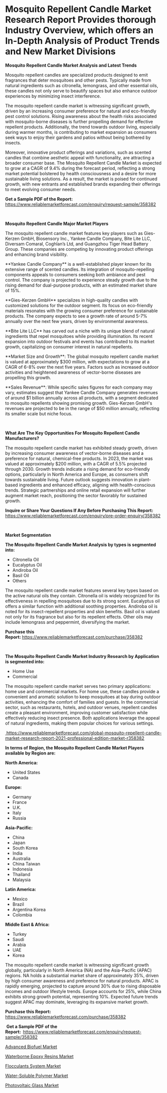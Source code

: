 <p><h1>Mosquito Repellent Candle Market Research Report Provides thorough Industry Overview, which offers an In-Depth Analysis of Product Trends and New Market Divisions</h1></p><p><strong>Mosquito Repellent Candle Market Analysis and Latest Trends</strong></p>
<p><p>Mosquito repellent candles are specialized products designed to emit fragrances that deter mosquitoes and other pests. Typically made from natural ingredients such as citronella, lemongrass, and other essential oils, these candles not only serve to beautify spaces but also enhance outdoor experiences by minimizing insect interference.</p><p>The mosquito repellent candle market is witnessing significant growth, driven by an increasing consumer preference for natural and eco-friendly pest control solutions. Rising awareness about the health risks associated with mosquito-borne diseases is further propelling demand for effective repellent products. Additionally, the trend towards outdoor living, especially during warmer months, is contributing to market expansion as consumers seek ways to enjoy their gardens and patios without being bothered by insects.</p><p>Moreover, innovative product offerings and variations, such as scented candles that combine aesthetic appeal with functionality, are attracting a broader consumer base. The Mosquito Repellent Candle Market is expected to grow at a CAGR of 9.4% during the forecast period, reflecting a strong market potential bolstered by health consciousness and a desire for more sustainable living solutions. As a result, the market is poised for continued growth, with new entrants and established brands expanding their offerings to meet evolving consumer needs.</p></p>
<p><strong>Get a Sample PDF of the Report:&nbsp;</strong> <a href="https://www.reliablemarketforecast.com/enquiry/request-sample/358382?utm_campaign=1197&utm_medium=2&utm_source=Github&utm_content=ia&utm_term=29032025&utm_id=mosquito-repellent-candle">https://www.reliablemarketforecast.com/enquiry/request-sample/358382</a></p>
<p>&nbsp;</p>
<p><strong>Mosquito Repellent Candle Major Market Players</strong></p>
<p><p>The mosquito repellent candle market features key players such as Gies-Kerzen GmbH, Biosensory Inc., Yankee Candle Company, Bite Lite LLC, Diversam Comaral, Coghlan’s Ltd, and Guangzhou Tiger Head Battery Group. These companies are competing by innovating product offerings and enhancing brand visibility.</p><p>**Yankee Candle Company** is a well-established player known for its extensive range of scented candles. Its integration of mosquito-repelling components appeals to consumers seeking both ambiance and pest control. The company is projected to experience steady growth due to the rising demand for dual-purpose products, with an estimated market share of 15%.</p><p>**Gies-Kerzen GmbH** specializes in high-quality candles with customized solutions for the outdoor segment. Its focus on eco-friendly materials resonates with the growing consumer preference for sustainable products. The company expects to see a growth rate of around 5-7% annually over the next few years, driven by environmental awareness.</p><p>**Bite Lite LLC** has carved out a niche with its unique blend of natural ingredients that repel mosquitoes while providing illumination. Its recent expansion into outdoor festivals and events has contributed to its market growth, capitalizing on consumer interest in natural repellents.</p><p>**Market Size and Growth**: The global mosquito repellent candle market is valued at approximately $300 million, with expectations to grow at a CAGR of 6-8% over the next five years. Factors such as increased outdoor activities and heightened awareness of vector-borne diseases are propelling this growth.</p><p>**Sales Revenue**: While specific sales figures for each company may vary, estimates suggest that Yankee Candle Company generates revenues of around $1 billion annually across all products, with a segment dedicated to mosquito repellents showing promising growth. Gies-Kerzen GmbH's revenues are projected to be in the range of $50 million annually, reflecting its smaller scale but niche focus.</p></p>
<p>&nbsp;</p>
<p><strong>What Are The Key Opportunities For Mosquito Repellent Candle Manufacturers?</strong></p>
<p><p>The mosquito repellent candle market has exhibited steady growth, driven by increasing consumer awareness of vector-borne diseases and a preference for natural, chemical-free products. In 2023, the market was valued at approximately $200 million, with a CAGR of 5.5% projected through 2030. Growth trends indicate a rising demand for eco-friendly options, particularly in North America and Europe, as consumers shift towards sustainable living. Future outlook suggests innovation in plant-based ingredients and enhanced efficacy, aligning with health-conscious trends. Strategic partnerships and online retail expansion will further augment market reach, positioning the sector favorably for sustained growth.</p></p>
<p><strong>Inquire or Share Your Questions If Any Before Purchasing This Report:</strong> <a href="https://www.reliablemarketforecast.com/enquiry/pre-order-enquiry/358382?utm_campaign=1197&utm_medium=2&utm_source=Github&utm_content=ia&utm_term=29032025&utm_id=mosquito-repellent-candle">https://www.reliablemarketforecast.com/enquiry/pre-order-enquiry/358382</a></p>
<p>&nbsp;</p>
<p><strong>Market Segmentation</strong></p>
<p><strong>The Mosquito Repellent Candle Market Analysis by types is segmented into:</strong></p>
<p><ul><li>Citronella Oil</li><li>Eucalyptus Oil</li><li>Andiroba Oil</li><li>Basil Oil</li><li>Others</li></ul></p>
<p><p>The mosquito repellent candle market features several key types based on the active natural oils they contain. Citronella oil is widely recognized for its effectiveness in repelling mosquitoes due to its strong scent. Eucalyptus oil offers a similar function with additional soothing properties. Andiroba oil is noted for its insect-repellent properties and skin benefits. Basil oil is valued not only for its fragrance but also for its repellent effects. Other oils may include lemongrass and peppermint, diversifying the market.</p></p>
<p><strong>Purchase this Report:&nbsp;</strong><a href="https://www.reliablemarketforecast.com/purchase/358382?utm_campaign=1197&utm_medium=2&utm_source=Github&utm_content=ia&utm_term=29032025&utm_id=mosquito-repellent-candle">https://www.reliablemarketforecast.com/purchase/358382</a></p>
<p>&nbsp;</p>
<p><strong>The Mosquito Repellent Candle Market Industry Research by Application is segmented into:</strong></p>
<p><ul><li>Home Use</li><li>Commercial</li></ul></p>
<p><p>The mosquito repellent candle market serves two primary applications: home use and commercial markets. For home use, these candles provide a convenient and aromatic solution to keep mosquitoes at bay during outdoor activities, enhancing the comfort of families and guests. In the commercial sector, such as restaurants, hotels, and outdoor venues, repellent candles create a pleasant environment, improving customer satisfaction while effectively reducing insect presence. Both applications leverage the appeal of natural ingredients, making them popular choices for various settings.</p></p>
<p><a href="https://www.reliablemarketforecast.com/global-mosquito-repellent-candle-market-research-report-2021-professional-edition-market-r358382?utm_campaign=1197&utm_medium=2&utm_source=Github&utm_content=ia&utm_term=29032025&utm_id=mosquito-repellent-candle">&nbsp;https://www.reliablemarketforecast.com/global-mosquito-repellent-candle-market-research-report-2021-professional-edition-market-r358382</a></p>
<p><strong>In terms of Region, the Mosquito Repellent Candle Market Players available by Region are:</strong></p>
<p>
    <p> <strong> North America: </strong>
        <ul>
            <li>United States</li>
            <li>Canada</li>
        </ul>
        </p> 
    <p> <strong> Europe: </strong>
        <ul>
            <li>Germany</li>
            <li>France</li>
            <li>U.K.</li>
            <li>Italy</li>
            <li>Russia</li>
        </ul>
        </p> 
    <p> <strong> Asia-Pacific: </strong>
        <ul>
            <li>China</li>
            <li>Japan</li>
            <li>South Korea</li>
            <li>India</li>
            <li>Australia</li>
            <li>China Taiwan</li>
            <li>Indonesia</li>
            <li>Thailand</li>
            <li>Malaysia</li>
        </ul>
        </p> 
    <p> <strong> Latin America: </strong>
        <ul>
            <li>Mexico</li>
            <li>Brazil</li>
            <li>Argentina Korea</li>
            <li>Colombia</li>
        </ul>
        </p> 
    <p> <strong> Middle East & Africa: </strong>
        <ul>
            <li>Turkey</li>
            <li>Saudi</li>
            <li>Arabia</li>
            <li>UAE</li>
            <li>Korea</li>
        </ul>
    </p>
    </p>
<p><p>The mosquito repellent candle market is witnessing significant growth globally, particularly in North America (NA) and the Asia-Pacific (APAC) regions. NA holds a substantial market share of approximately 35%, driven by high consumer awareness and preference for natural products. APAC is rapidly emerging, projected to capture around 30% due to rising disposable incomes and outdoor lifestyle trends. Europe accounts for 25%, while China exhibits strong growth potential, representing 10%. Expected future trends suggest APAC may dominate, leveraging its expansive market growth.</p></p>
<p><strong>Purchase this Report: </strong><a href="https://www.reliablemarketforecast.com/purchase/358382?utm_campaign=1197&utm_medium=2&utm_source=Github&utm_content=ia&utm_term=29032025&utm_id=mosquito-repellent-candle">https://www.reliablemarketforecast.com/purchase/358382</a></p>
<p>&nbsp;<strong>Get a Sample PDF of the Report:&nbsp;&nbsp;</strong><a href="https://www.reliablemarketforecast.com/enquiry/request-sample/358382?utm_campaign=1197&utm_medium=2&utm_source=Github&utm_content=ia&utm_term=29032025&utm_id=mosquito-repellent-candle">https://www.reliablemarketforecast.com/enquiry/request-sample/358382</a></p>
<p><strong></strong></p>
<p><p><a href="https://github.com/sleeprudantf/Market-Research-Report-List-1/blob/main/advanced-biofuel-market.md?utm_campaign=1197&utm_medium=2&utm_source=Github&utm_content=ia&utm_term=29032025&utm_id=mosquito-repellent-candle">Advanced Biofuel Market</a></p><p><a href="https://github.com/mgapeak/Market-Research-Report-List-1/blob/main/waterborne-epoxy-resins-market.md?utm_campaign=1197&utm_medium=2&utm_source=Github&utm_content=ia&utm_term=29032025&utm_id=mosquito-repellent-candle">Waterborne Epoxy Resins Market</a></p><p><a href="https://github.com/kakeryttri0c/Market-Research-Report-List-1/blob/main/flocculants-system-market.md?utm_campaign=1197&utm_medium=2&utm_source=Github&utm_content=ia&utm_term=29032025&utm_id=mosquito-repellent-candle">Flocculants System Market</a></p><p><a href="https://github.com/andulanick3/Market-Research-Report-List-1/blob/main/water-soluble-polymer-market.md?utm_campaign=1197&utm_medium=2&utm_source=Github&utm_content=ia&utm_term=29032025&utm_id=mosquito-repellent-candle">Water-Soluble Polymer Market</a></p><p><a href="https://github.com/BrandonBrown3773/Market-Research-Report-List-1/blob/main/photovoltaic-glass-market.md?utm_campaign=1197&utm_medium=2&utm_source=Github&utm_content=ia&utm_term=29032025&utm_id=mosquito-repellent-candle">Photovoltaic Glass Market</a></p></p>